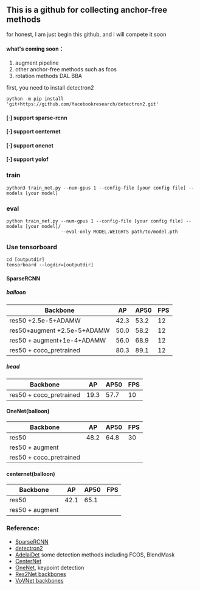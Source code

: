 ## This is a github for collecting anchor-free methods 


for honest, I am just begin this github, and i will compete it soon
#### what's coming soon：
1. augment pipeline  
2. other anchor-free methods such as  fcos
3. rotation methods DAL BBA

first, you need to install detectron2
```
python -m pip install 'git+https://github.com/facebookresearch/detectron2.git'
```
#### [·] support sparse-rcnn
#### [·] support centernet
#### [·] support onenet
#### [·] support yolof

### train 
```
python3 train_net.py --num-gpus 1 --config-file [your config file] --models [your model]
```

### eval
```
python train_net.py --num-gpus 1 --config-file [your config file] --models [your model]/ 
                    --eval-only MODEL.WEIGHTS path/to/model.pth
```
### Use tensorboard 
```
cd [outputdir]
tensorboard --logdir=[outputdir]
```
#### SparseRCNN
##### balloon

| Backbone                 |    AP        |  AP50    |  FPS|
| ----------------         | ---------------- | -------------- | ----- |
| res50     +2.5e-5+ADAMW            | 42.3     |    53.2      | 12  |
| res50+augment +2.5e-5+ADAMW    |     50.0     |    58.2      |    12   |       
| res50 + augment+1e-4+ADAMW  |        56.0    |        68.9  |     12  |
| res50 + coco_pretrained| 80.3             |     89.1        |     12  | 
##### bead
| Backbone                 |    AP        |  AP50    |  FPS|
| ----------------         | ---------------- | -------------- | ----- |
| res50 + coco_pretrained| 19.3             |     57.7        |     10  | 

#### OneNet(balloon)
| Backbone                 |   AP     |  AP50    | FPS |
| ----------------         | ---------------- | -------------- | ----- |
| res50                  | 48.2            |      64.8          |   30     |
| res50 + augment        |                  |                 |        |
| res50 + coco_pretrained|                  |                 |       | 

#### centernet(balloon)

| Backbone                 |   AP    |  AP50    | FPS |
| ----------------         | ---------------- | -------------- | ----- |
| res50                  | 42.1            |      65.1          |        |
| res50 + augment        |                  |                 |         |


### Reference:  
+ [SparseRCNN](https://github.com/PeizeSun/SparseR-CNN)  
+ [detectron2](https://github.com/facebookresearch/detectron2)  
+ [AdelaiDet](https://github.com/aim-uofa/adet) some detection methods including FCOS, BlendMask
+ [CenterNet](https://github.com/JDAI-CV/centerX)  
+ [OneNet](https://github.com/PeizeSun/OneNet), keypoint detection 
+ [Res2Net backbones](https://github.com/Res2Net/Res2Net-detectron2)
+ [VoVNet backbones](https://github.com/youngwanLEE/vovnet-detectron2)  


